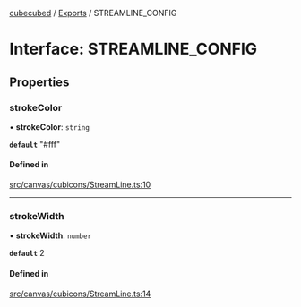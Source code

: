 [cubecubed](/reference/README.md) / [Exports](/reference/modules.md) / STREAMLINE\_CONFIG

# Interface: STREAMLINE\_CONFIG

## Properties

### strokeColor

• **strokeColor**: `string`

**`default`** "#fff"

#### Defined in

[src/canvas/cubicons/StreamLine.ts:10](https://github.com/imaphatduc/cubecubed/blob/1d9e38f/src/canvas/cubicons/StreamLine.ts#L10)

___

### strokeWidth

• **strokeWidth**: `number`

**`default`** 2

#### Defined in

[src/canvas/cubicons/StreamLine.ts:14](https://github.com/imaphatduc/cubecubed/blob/1d9e38f/src/canvas/cubicons/StreamLine.ts#L14)
